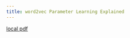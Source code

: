 ```yaml
---
title: word2vec Parameter Learning Explained
---
```


[local pdf](../../../pdfs/word2vec%20Parameter%20Learning%20Explained.pdf)